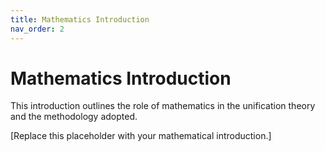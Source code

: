 ```yaml
---
title: Mathematics Introduction
nav_order: 2
---
```


# Mathematics Introduction

This introduction outlines the role of mathematics in the unification theory and the methodology adopted.

[Replace this placeholder with your mathematical introduction.]
